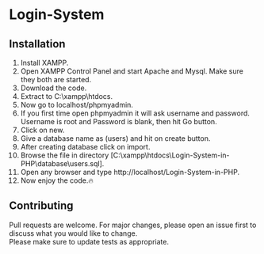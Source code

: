 # Login-System

## Installation
1. Install XAMPP.
2. Open XAMPP Control Panel and start Apache and Mysql. Make sure they both are started.
3. Download the code.
4. Extract to C:\xampp\htdocs.
5. Now go to localhost/phpmyadmin. 
6. If you first time open phpmyadmin it will ask username and password. Username is root and Password is blank, then hit Go button.
7. Click on new.
8. Give a database name as (users) and hit on create button.
9. After creating database click on import.
10. Browse the file in directory [C:\xampp\htdocs\Login-System-in-PHP\database\users.sql].
11. Open any browser and type http://localhost/Login-System-in-PHP.
12. Now enjoy the code.:fire:

## Contributing
Pull requests are welcome. For major changes, please open an issue first to discuss what you would like to change.<br>
Please make sure to update tests as appropriate.
